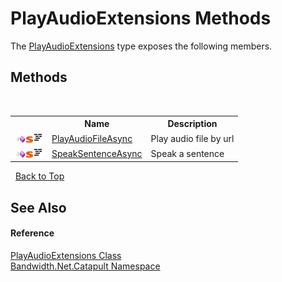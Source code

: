 ﻿# PlayAudioExtensions Methods
 

The <a href ="T_Bandwidth_Net_Catapult_PlayAudioExtensions.md">PlayAudioExtensions</a> type exposes the following members.


## Methods
&nbsp;<table><tr><th></th><th>Name</th><th>Description</th></tr><tr><td>![Public method](media/pubmethod.gif "Public method")![Static member](media/static.gif "Static member")![Code example](media/CodeExample.png "Code example")</td><td><a href ="M_Bandwidth_Net_Catapult_PlayAudioExtensions_PlayAudioFileAsync.md">PlayAudioFileAsync</a></td><td>
Play audio file by url</td></tr><tr><td>![Public method](media/pubmethod.gif "Public method")![Static member](media/static.gif "Static member")![Code example](media/CodeExample.png "Code example")</td><td><a href ="M_Bandwidth_Net_Catapult_PlayAudioExtensions_SpeakSentenceAsync.md">SpeakSentenceAsync</a></td><td>
Speak a sentence</td></tr></table>&nbsp;
<a href="#playaudioextensions-methods">Back to Top</a>

## See Also


#### Reference
<a href ="T_Bandwidth_Net_Catapult_PlayAudioExtensions.md">PlayAudioExtensions Class</a><br /><a href ="N_Bandwidth_Net_Catapult.md">Bandwidth.Net.Catapult Namespace</a><br />
